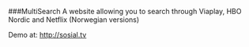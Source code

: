 ###MultiSearch
A website allowing you to search through Viaplay, HBO Nordic and Netflix (Norwegian versions)

Demo at: http://sosial.tv
